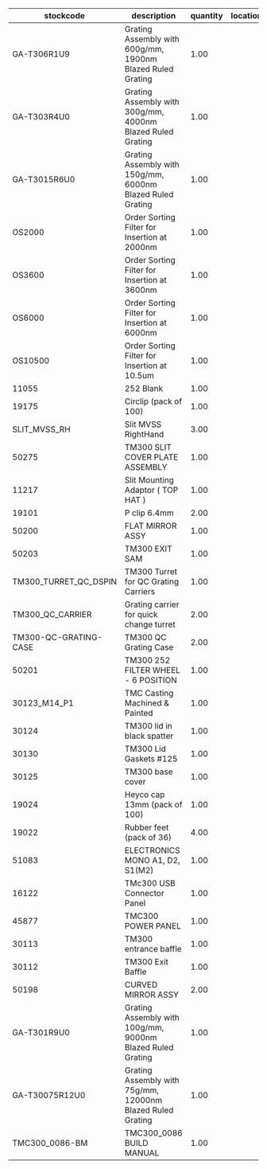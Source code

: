 |stockcode|description|quantity|location|
|---------|-----------|--------|--------|
|GA-T306R1U9|Grating Assembly with 600g/mm, 1900nm Blazed Ruled Grating|1.00||
|GA-T303R4U0|Grating Assembly with 300g/mm, 4000nm Blazed Ruled Grating|1.00||
|GA-T3015R6U0|Grating Assembly with 150g/mm, 6000nm Blazed Ruled Grating|1.00||
|OS2000|Order Sorting Filter for Insertion at 2000nm|1.00||
|OS3600|Order Sorting Filter for Insertion at 3600nm|1.00||
|OS6000|Order Sorting Filter for Insertion at 6000nm|1.00||
|OS10500|Order Sorting Filter for Insertion at 10.5um|1.00||
|11055|252 Blank|1.00||
|19175|Circlip (pack of 100)|1.00||
|SLIT_MVSS_RH|Slit MVSS RightHand|3.00||
|50275|TM300 SLIT COVER PLATE ASSEMBLY|1.00||
|11217|Slit Mounting Adaptor ( TOP HAT )|1.00||
|19101|P clip 6.4mm|2.00||
|50200|FLAT MIRROR ASSY|1.00||
|50203|TM300 EXIT SAM|1.00||
|TM300_TURRET_QC_DSPIN|TM300 Turret for QC Grating Carriers|1.00||
|TM300_QC_CARRIER|Grating carrier for quick change turret|2.00||
|TM300-QC-GRATING-CASE|TM300 QC Grating Case|2.00||
|50201|TM300 252 FILTER WHEEL - 6 POSITION|1.00||
|30123_M14_P1|TMC Casting Machined & Painted|1.00||
|30124|TM300 lid in black spatter|1.00||
|30130|TM300 Lid Gaskets #125|1.00||
|30125|TM300 base cover|1.00||
|19024|Heyco cap 13mm (pack of 100)|1.00||
|19022|Rubber feet (pack of 36)|4.00||
|51083|ELECTRONICS MONO A1, D2, S1(M2)|1.00||
|16122|TMc300 USB Connector Panel|1.00||
|45877|TMC300 POWER PANEL|1.00||
|30113|TM300 entrance baffle|1.00||
|30112|TM300 Exit Baffle|1.00||
|50198|CURVED MIRROR ASSY|2.00||
|GA-T301R9U0|Grating Assembly with 100g/mm, 9000nm Blazed Ruled Grating|1.00||
|GA-T30075R12U0|Grating Assembly with 75g/mm, 12000nm Blazed Ruled Grating|1.00||
|TMC300_0086-BM|TMC300_0086 BUILD MANUAL|1.00||
